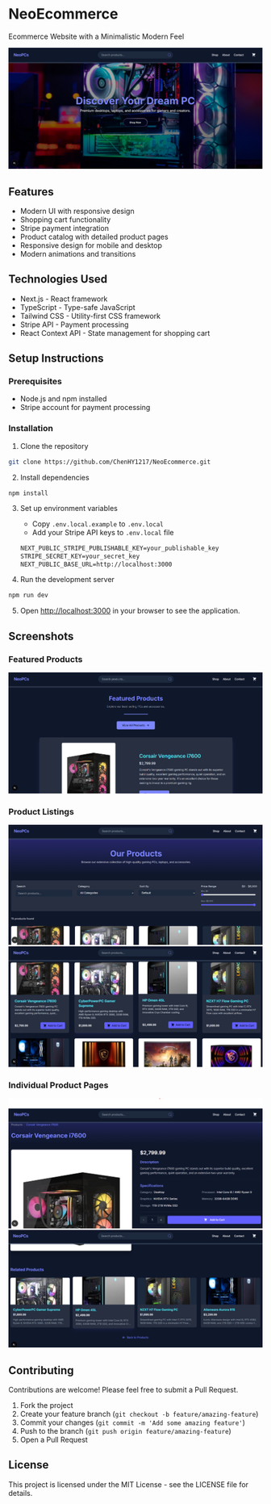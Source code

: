 # NeoEcommerce
Ecommerce Website with a Minimalistic Modern Feel

![Home Page](/public/Screenshots/Home_Page.png)

## Features
- Modern UI with responsive design
- Shopping cart functionality
- Stripe payment integration
- Product catalog with detailed product pages
- Responsive design for mobile and desktop
- Modern animations and transitions

## Technologies Used

- Next.js - React framework
- TypeScript - Type-safe JavaScript
- Tailwind CSS - Utility-first CSS framework
- Stripe API - Payment processing
- React Context API - State management for shopping cart

## Setup Instructions

### Prerequisites
- Node.js and npm installed
- Stripe account for payment processing

### Installation
1. Clone the repository
```bash
git clone https://github.com/ChenHY1217/NeoEcommerce.git
```

2. Install dependencies
```bash
npm install
```

3. Set up environment variables
   - Copy `.env.local.example` to `.env.local`
   - Add your Stripe API keys to `.env.local` file
   ```
   NEXT_PUBLIC_STRIPE_PUBLISHABLE_KEY=your_publishable_key
   STRIPE_SECRET_KEY=your_secret_key
   NEXT_PUBLIC_BASE_URL=http://localhost:3000
   ```

4. Run the development server
```bash
npm run dev
```

5. Open [http://localhost:3000](http://localhost:3000) in your browser to see the application.

## Screenshots

### Featured Products
![Featured Products](/public/Screenshots/Featured_Products.png)

### Product Listings
![Product Listings 1](/public/Screenshots/Products1.png)
![Product Listings 2](/public/Screenshots/Products2.png)

### Individual Product Pages
![Individual Product 1](/public/Screenshots/Individual_Product1.png)
![Individual Product 2](/public/Screenshots/Individual_Product2.png)

## Contributing

Contributions are welcome! Please feel free to submit a Pull Request.

1. Fork the project
2. Create your feature branch (`git checkout -b feature/amazing-feature`)
3. Commit your changes (`git commit -m 'Add some amazing feature'`)
4. Push to the branch (`git push origin feature/amazing-feature`)
5. Open a Pull Request

## License

This project is licensed under the MIT License - see the LICENSE file for details.

